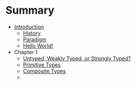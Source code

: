 # Summary

* [Introduction](README.md)
   * [History](p21.md)
   * [Paradigm](p2.dm)
   * [Hello World!](p1.md)
* Chapter 1
   * [Untyped, Weakly Typed, or Strongly Typed?](p6.md)  
   * [Primitive Types](p3.md)
   * [Composite Types](p4.md)
   * 